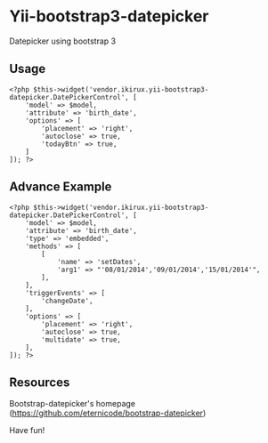 Yii-bootstrap3-datepicker
=========================

Datepicker using bootstrap 3

Usage
-----

```
<?php $this->widget('vendor.ikirux.yii-bootstrap3-datepicker.DatePickerControl', [
    'model' => $model,
    'attribute' => 'birth_date',
    'options' => [
        'placement' => 'right',
        'autoclose' => true,
        'todayBtn' => true,
    ]
]); ?>
```

Advance Example
---------------

```
<?php $this->widget('vendor.ikirux.yii-bootstrap3-datepicker.DatePickerControl', [
    'model' => $model,
    'attribute' => 'birth_date',
    'type' => 'embedded',
    'methods' => [
        [
            'name' => 'setDates',
            'arg1' => "'08/01/2014','09/01/2014','15/01/2014'",
        ],
    ],
    'triggerEvents' => [
        'changeDate',
    ],
    'options' => [
        'placement' => 'right',
        'autoclose' => true,
        'multidate' => true,
    ],
]); ?>
```



Resources
---------

Bootstrap-datepicker's homepage (https://github.com/eternicode/bootstrap-datepicker)

Have fun!